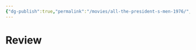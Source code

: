 ```yaml
---
{"dg-publish":true,"permalink":"/movies/all-the-president-s-men-1976/","created":"2023-12-28","updated":"2023-12-28"}
---
```



# Review

